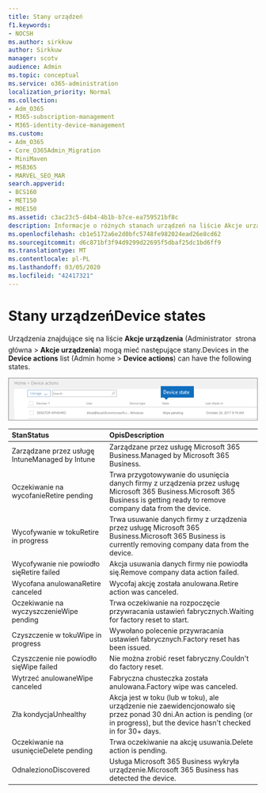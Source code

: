 ```yaml
---
title: Stany urządzeń
f1.keywords:
- NOCSH
ms.author: sirkkuw
author: Sirkkuw
manager: scotv
audience: Admin
ms.topic: conceptual
ms.service: o365-administration
localization_priority: Normal
ms.collection:
- Adm_O365
- M365-subscription-management
- M365-identity-device-management
ms.custom:
- Adm_O365
- Core_O365Admin_Migration
- MiniMaven
- MSB365
- MARVEL_SEO_MAR
search.appverid:
- BCS160
- MET150
- MOE150
ms.assetid: c3ac23c5-d4b4-4b1b-b7ce-ea759521bf8c
description: Informacje o różnych stanach urządzeń na liście Akcje urządzenia w domu administratora w usłudze Microsoft 365 Business.
ms.openlocfilehash: cb1e5172a6e2d0bfc5748fe982024ead26e8cd62
ms.sourcegitcommit: d6c871bf3f94d9299d22695f5dbaf25dc1bd6ff9
ms.translationtype: MT
ms.contentlocale: pl-PL
ms.lasthandoff: 03/05/2020
ms.locfileid: "42417321"
---
```

# <a name="device-states"></a><span data-ttu-id="45dde-103">Stany urządzeń</span><span class="sxs-lookup"><span data-stu-id="45dde-103">Device states</span></span>

<span data-ttu-id="45dde-104">Urządzenia znajdujące się na liście **Akcje urządzenia** (Administrator  strona główna \> **Akcje urządzenia**) mogą mieć następujące stany.</span><span class="sxs-lookup"><span data-stu-id="45dde-104">Devices in the **Device actions** list (Admin home \> **Device actions**) can have the following states.</span></span>
  
![In the Device actions list, you can see the Devices states.](../media/a621c47e-45d9-4e1a-beb9-c03254d40c1d.png)
  
|<span data-ttu-id="45dde-106">**Stan**</span><span class="sxs-lookup"><span data-stu-id="45dde-106">**Status**</span></span>|<span data-ttu-id="45dde-107">**Opis**</span><span class="sxs-lookup"><span data-stu-id="45dde-107">**Description**</span></span>|
|:-----|:-----|
|<span data-ttu-id="45dde-108">Zarządzane przez usługę Intune</span><span class="sxs-lookup"><span data-stu-id="45dde-108">Managed by Intune</span></span>  <br/> |<span data-ttu-id="45dde-109">Zarządzane przez usługę Microsoft 365 Business.</span><span class="sxs-lookup"><span data-stu-id="45dde-109">Managed by Microsoft 365 Business.</span></span>  <br/> |
|<span data-ttu-id="45dde-110">Oczekiwanie na wycofanie</span><span class="sxs-lookup"><span data-stu-id="45dde-110">Retire pending</span></span>  <br/> |<span data-ttu-id="45dde-111">Trwa przygotowywanie do usunięcia danych firmy z urządzenia przez usługę Microsoft 365 Business.</span><span class="sxs-lookup"><span data-stu-id="45dde-111">Microsoft 365 Business is getting ready to remove company data from the device.</span></span>  <br/> |
|<span data-ttu-id="45dde-112">Wycofywanie w toku</span><span class="sxs-lookup"><span data-stu-id="45dde-112">Retire in progress</span></span>  <br/> |<span data-ttu-id="45dde-113">Trwa usuwanie danych firmy z urządzenia przez usługę Microsoft 365 Business.</span><span class="sxs-lookup"><span data-stu-id="45dde-113">Microsoft 365 Business is currently removing company data from the device.</span></span>  <br/> |
|<span data-ttu-id="45dde-114">Wycofywanie nie powiodło się</span><span class="sxs-lookup"><span data-stu-id="45dde-114">Retire failed</span></span>  <br/> | <span data-ttu-id="45dde-115">Akcja usuwania danych firmy nie powiodła się.</span><span class="sxs-lookup"><span data-stu-id="45dde-115">Remove company data action failed.</span></span>  <br/> |
|<span data-ttu-id="45dde-116">Wycofana anulowana</span><span class="sxs-lookup"><span data-stu-id="45dde-116">Retire canceled</span></span>  <br/> |<span data-ttu-id="45dde-117">Wycofaj akcję została anulowana.</span><span class="sxs-lookup"><span data-stu-id="45dde-117">Retire action was canceled.</span></span>  <br/> |
|<span data-ttu-id="45dde-118">Oczekiwanie na wyczyszczenie</span><span class="sxs-lookup"><span data-stu-id="45dde-118">Wipe pending</span></span>  <br/> |<span data-ttu-id="45dde-119">Trwa oczekiwanie na rozpoczęcie przywracania ustawień fabrycznych.</span><span class="sxs-lookup"><span data-stu-id="45dde-119">Waiting for factory reset to start.</span></span>  <br/> |
|<span data-ttu-id="45dde-120">Czyszczenie w toku</span><span class="sxs-lookup"><span data-stu-id="45dde-120">Wipe in progress</span></span>  <br/> |<span data-ttu-id="45dde-121">Wywołano polecenie przywracania ustawień fabrycznych.</span><span class="sxs-lookup"><span data-stu-id="45dde-121">Factory reset has been issued.</span></span>  <br/> |
|<span data-ttu-id="45dde-122">Czyszczenie nie powiodło się</span><span class="sxs-lookup"><span data-stu-id="45dde-122">Wipe failed</span></span>  <br/> |<span data-ttu-id="45dde-123">Nie można zrobić reset fabryczny.</span><span class="sxs-lookup"><span data-stu-id="45dde-123">Couldn't do factory reset.</span></span>  <br/> |
|<span data-ttu-id="45dde-124">Wytrzeć anulowane</span><span class="sxs-lookup"><span data-stu-id="45dde-124">Wipe canceled</span></span>  <br/> |<span data-ttu-id="45dde-125">Fabryczna chusteczka została anulowana.</span><span class="sxs-lookup"><span data-stu-id="45dde-125">Factory wipe was canceled.</span></span>  <br/> |
|<span data-ttu-id="45dde-126">Zła kondycja</span><span class="sxs-lookup"><span data-stu-id="45dde-126">Unhealthy</span></span>  <br/> |<span data-ttu-id="45dde-127">Akcja jest w toku (lub w toku), ale urządzenie nie zaewidencjonowało się przez ponad 30 dni.</span><span class="sxs-lookup"><span data-stu-id="45dde-127">An action is pending (or in progress), but the device hasn't checked in for 30+ days.</span></span>  <br/> |
|<span data-ttu-id="45dde-128">Oczekiwanie na usunięcie</span><span class="sxs-lookup"><span data-stu-id="45dde-128">Delete pending</span></span>  <br/> |<span data-ttu-id="45dde-129">Trwa oczekiwanie na akcję usuwania.</span><span class="sxs-lookup"><span data-stu-id="45dde-129">Delete action is pending.</span></span>  <br/> |
|<span data-ttu-id="45dde-130">Odnaleziono</span><span class="sxs-lookup"><span data-stu-id="45dde-130">Discovered</span></span>  <br/> |<span data-ttu-id="45dde-131">Usługa Microsoft 365 Business wykryła urządzenie.</span><span class="sxs-lookup"><span data-stu-id="45dde-131">Microsoft 365 Business has detected the device.</span></span>  <br/> |
   
